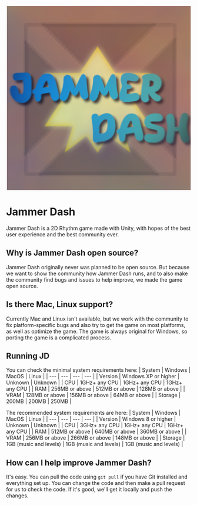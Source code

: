 
<p align="center">
  <img width="500" height="500" src="https://github.com/Pricklety/Jammer-Dash/blob/master/Assets/Resources/discordLogo.png">
</p>

# Jammer Dash
Jammer Dash is a 2D Rhythm game made with Unity, with hopes of the best user experience and the best community ever.

## Why is Jammer Dash open source?
Jammer Dash originally never was planned to be open source. But because we want to show the community how Jammer Dash runs, and to also make the community find bugs and issues to help improve, we made the game open source.

## Is there Mac, Linux support?
Currently Mac and Linux isn't available, but we work with the community to fix platform-specific bugs and also try to get the game on most platforms, as well as optimize the game. The game is always original for Windows, so porting the game is a complicated process.

## Running JD
You can check the minimal system requirements here:
| System | Windows | MacOS | Linux |
| --- | --- | --- | --- |
| Version | Windows XP or higher | Unknown | Unknown |
| CPU | 1GHz+ any CPU | 1GHz+ any CPU | 1GHz+ any CPU |
| RAM | 256MB or above | 512MB or above | 128MB or above |
| VRAM | 128MB or above | 156MB or above | 64MB or above | 
| Storage | 200MB | 200MB | 250MB |

The recommended system requirements are here:
| System | Windows | MacOS | Linux |
| --- | --- | --- | --- |
| Version | Windows 8 or higher | Unknown | Unknown |
| CPU | 3GHz+ any CPU | 1GHz+ any CPU | 1GHz+ any CPU |
| RAM | 512MB or above | 640MB or above | 360MB or above |
| VRAM | 256MB or above | 266MB or above | 148MB or above | 
| Storage | 1GB (music and levels) | 1GB (music and levels) | 1GB (music and levels) |

## How can I help improve Jammer Dash?
It's easy. You can pull the code using `git pull` if you have Git installed and everything set up. You can change the code and then make a pull request for us to check the code. If it's good, we'll get it locally and push the changes.

